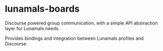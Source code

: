 # lunamals-boards

Discourse powered group communication, with a simple API abstraction layer for Lunamals needs.

Provides bindings and integration between Lunamals profiles and Discourse.
